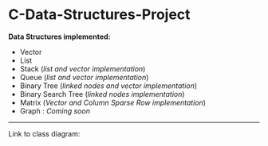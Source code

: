 # C-Data-Structures-Project

**Data Structures implemented:**
- Vector
- List
- Stack (*list and vector implementation*)
- Queue (*list and vector implementation*)
- Binary Tree (*linked nodes and vector implementation*)
- Binary Search Tree (*linked nodes implementation*)
- Matrix (*Vector and Column Sparse Row implementation*)
- Graph : *Coming soon*

***
Link to class diagram: 




